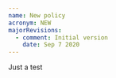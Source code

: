 ```yaml
---
name: New policy
acronym: NEW
majorRevisions:
  - comment: Initial version
    date: Sep 7 2020
---
```

Just a test
